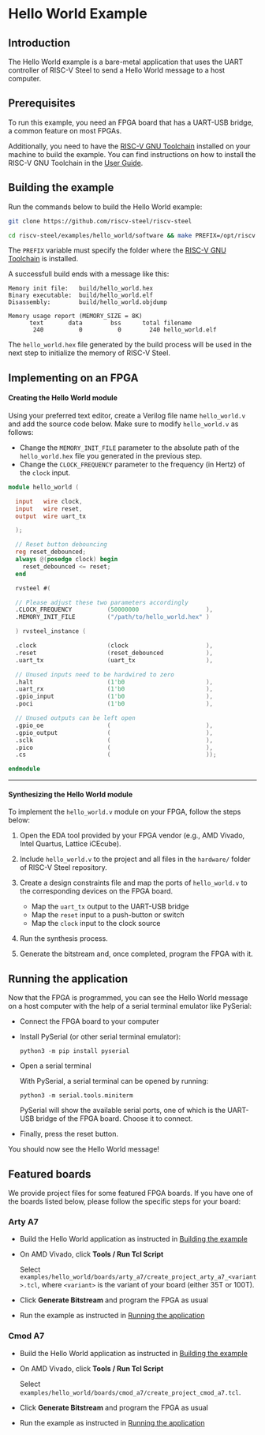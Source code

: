 # Hello World Example

## Introduction

The Hello World example is a bare-metal application that uses the UART controller of RISC-V Steel to send a Hello World message to a host computer.

## Prerequisites

To run this example, you need an FPGA board that has a UART-USB bridge, a common feature on most FPGAs.

Additionally, you need to have the [RISC-V GNU Toolchain](https://github.com/riscv-collab/riscv-gnu-toolchain) installed on your machine to build the example. You can find instructions on how to install the RISC-V GNU Toolchain in the [User Guide](../userguide.md#prerequisites).

## Building the example

Run the commands below to build the Hello World example:

```bash title="1. Clone RISC-V Steel repository"
git clone https://github.com/riscv-steel/riscv-steel
```

```bash title="2. Build the software for the Hello World example"
cd riscv-steel/examples/hello_world/software && make PREFIX=/opt/riscv
```

The `PREFIX` variable must specify the folder where the [RISC-V GNU Toolchain](../userguide.md#prerequisites) is installed.

A successfull build ends with a message like this:

```title="Successful build report"
Memory init file:   build/hello_world.hex
Binary executable:  build/hello_world.elf
Disassembly:        build/hello_world.objdump

Memory usage report (MEMORY_SIZE = 8K)
      text       data        bss      total filename
       240          0          0        240 hello_world.elf
```

The `hello_world.hex` file generated by the build process will be used in the next step to initialize the memory of RISC-V Steel.

## Implementing on an FPGA

<h4>Creating the Hello World module</h4>

Using your preferred text editor, create a Verilog file name `hello_world.v` and add the source code below. Make sure to modify `hello_world.v` as follows:

- Change the `MEMORY_INIT_FILE` parameter to the absolute path of the `hello_world.hex` file you generated in the previous step.
- Change the `CLOCK_FREQUENCY` parameter to the frequency (in Hertz) of the `clock` input.

```verilog title="hello_world.v"
module hello_world (

  input   wire clock,
  input   wire reset,
  output  wire uart_tx

  );

  // Reset button debouncing
  reg reset_debounced;
  always @(posedge clock) begin
    reset_debounced <= reset;
  end

  rvsteel #(

  // Please adjust these two parameters accordingly
  .CLOCK_FREQUENCY          (50000000                   ),
  .MEMORY_INIT_FILE         ("/path/to/hello_world.hex" )

  ) rvsteel_instance (

  .clock                    (clock                      ),
  .reset                    (reset_debounced            ),
  .uart_tx                  (uart_tx                    ),

  // Unused inputs need to be hardwired to zero
  .halt                     (1'b0                       ),
  .uart_rx                  (1'b0                       ),
  .gpio_input               (1'b0                       ),
  .poci                     (1'b0                       ),

  // Unused outputs can be left open  
  .gpio_oe                  (                           ),
  .gpio_output              (                           ),
  .sclk                     (                           ),
  .pico                     (                           ),  
  .cs                       (                           ));

endmodule
```

---

<h4>Synthesizing the Hello World module</h4>

To implement the `hello_world.v` module on your FPGA, follow the steps below:

1. Open the EDA tool provided by your FPGA vendor (e.g., AMD Vivado, Intel Quartus, Lattice iCEcube).

2. Include `hello_world.v` to the project and all files in the `hardware/` folder of RISC-V Steel repository.

3. Create a design constraints file and map the ports of `hello_world.v` to the corresponding devices on the FPGA board.

    - Map the `uart_tx` output to the UART-USB bridge
    - Map the `reset` input to a push-button or switch
    - Map the `clock` input to the clock source

4. Run the synthesis process.

4. Generate the bitstream and, once completed, program the FPGA with it.

## Running the application

Now that the FPGA is programmed, you can see the Hello World message on a host computer with the help of a serial terminal emulator like PySerial:

- Connect the FPGA board to your computer
- Install PySerial (or other serial terminal emulator):
    
    ```
    python3 -m pip install pyserial
    ```

- Open a serial terminal

    With PySerial, a serial terminal can be opened by running:
    
    ```
    python3 -m serial.tools.miniterm
    ```

    PySerial will show the available serial ports, one of which is the UART-USB bridge of the FPGA board. Choose it to connect.

- Finally, press the reset button.

You should now see the Hello World message!

## Featured boards

We provide project files for some featured FPGA boards. If you have one of the boards listed below, please follow the specific steps for your board:

### Arty A7

- Build the Hello World application as instructed in [Building the example](#building-the-example)
- On AMD Vivado, click __Tools / Run Tcl Script__

    Select `examples/hello_world/boards/arty_a7/create_project_arty_a7_<variant>.tcl`, where `<variant>` is the variant of your board (either 35T or 100T).

- Click **Generate Bitstream** and program the FPGA as usual
- Run the example as instructed in [Running the application](#running-the-application)

### Cmod A7

- Build the Hello World application as instructed in [Building the example](#building-the-example)
- On AMD Vivado, click __Tools / Run Tcl Script__

    Select `examples/hello_world/boards/cmod_a7/create_project_cmod_a7.tcl`.

- Click **Generate Bitstream** and program the FPGA as usual
- Run the example as instructed in [Running the application](#running-the-application)

</br>
</br>